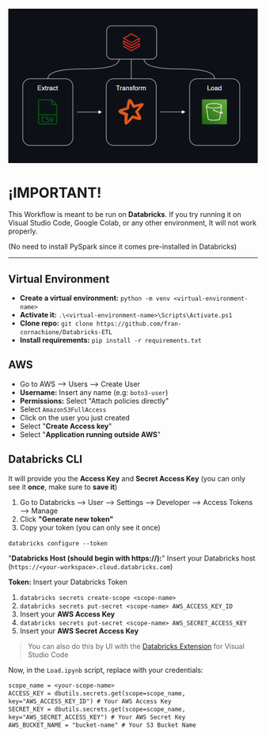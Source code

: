 ![image alt](https://github.com/fran-cornachione/Databricks-ETL/blob/9c19ecf5be783626881439feb9d13173bc446d90/Cover.png)

# ¡IMPORTANT!

This Workflow is meant to be run on **Databricks**. If you try running it on Visual Studio Code, Google Colab, or any other environment, It will not work properly.

(No need to install PySpark since it comes pre-installed in Databricks)

---

## Virtual Environment

* **Create a virtual environment:** `python -m venv <virtual-environment-name>`
* **Activate it:** `.\<virtual-environment-name>\Scripts\Activate.ps1`
* **Clone repo:** `git clone https://github.com/fran-cornachione/Databricks-ETL`
* **Install requirements:** `pip install -r requirements.txt`

## AWS

* Go to AWS --> Users --> Create User
* **Username:** Insert any name (e.g: `boto3-user`)
* **Permissions:** Select "Attach policies directly"
* Select `AmazonS3FullAccess`
* Click on the user you just created
* Select "**Create Access key**"
* Select "**Application running outside AWS**"

## Databricks CLI

It will provide you the **Access Key** and **Secret Access Key** (you can only see it **once**, make sure to **save it**)

1. Go to Databricks --> User --> Settings --> Developer --> Access Tokens --> Manage
2. Click **"Generate new token"**
3. Copy your token (you can only see it once)

`databricks configure --token`

"**Databricks Host (should begin with https://):**" Insert your Databricks host (`https://<your-workspace>.cloud.databricks.com`)

**Token:** Insert your Databricks Token

1. `databricks secrets create-scope <scope-name>`
2. `databricks secrets put-secret <scope-name> AWS_ACCESS_KEY_ID`
3. Insert your **AWS Access Key**
4. `databricks secrets put-secret <scope-name> AWS_SECRET_ACCESS_KEY`
5. Insert your **AWS Secret Access Key**

> You can also do this by UI with the [Databricks Extension](https://marketplace.visualstudio.com/itemdetails?itemName=databricks.databricks) for Visual Studio Code

Now, in the `Load.ipynb` script, replace with your credentials:

```
scope_name = <your-scope-name>
ACCESS_KEY = dbutils.secrets.get(scope=scope_name, key="AWS_ACCESS_KEY_ID") # Your AWS Access Key
SECRET_KEY = dbutils.secrets.get(scope=scope_name, key="AWS_SECRET_ACCESS_KEY") # Your AWS Secret Key
AWS_BUCKET_NAME = "bucket-name" # Your S3 Bucket Name
```
